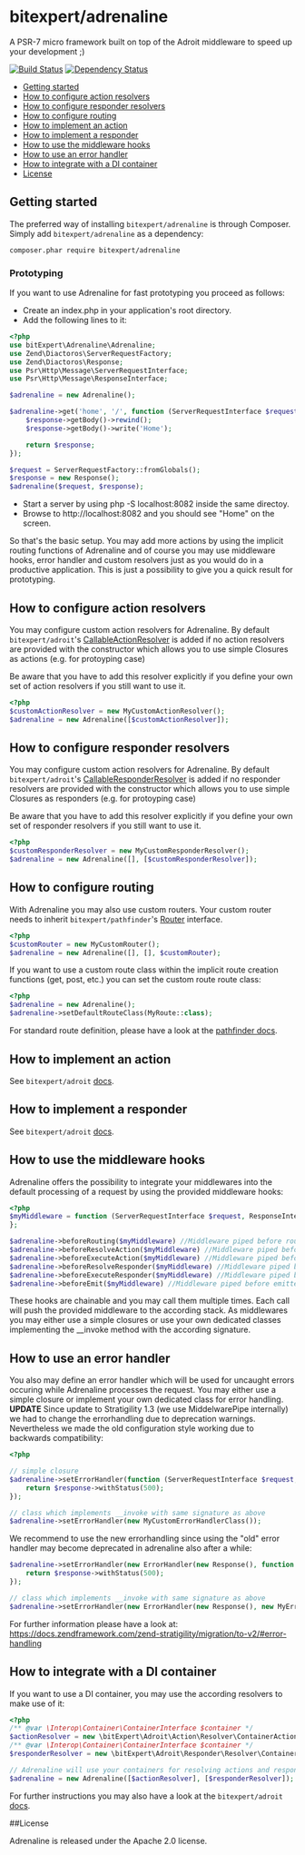 # bitexpert/adrenaline

A PSR-7 micro framework built on top of the Adroit middleware to speed up your development ;)

[![Build Status](https://travis-ci.org/bitExpert/adrenaline.svg?branch=master)](https://travis-ci.org/bitExpert/adrenaline)
[![Dependency Status](https://www.versioneye.com/user/projects/57d9b3a71b70a70039625600/badge.svg?style=flat-square)](https://www.versioneye.com/user/projects/57d9b3a71b70a70039625600)

- [Getting started](#gettingstarted)
- [How to configure action resolvers](#howtoactionresolvers)
- [How to configure responder resolvers](#howtoresponderresolvers)
- [How to configure routing](#howtorouting)
- [How to implement an action](#howtoimplementanaction)
- [How to implement a responder](#howtoimplementaresponder)
- [How to use the middleware hooks](#howtomiddlewarehooks)
- [How to use an error handler](#howtoerrorhandler)
- [How to integrate with a DI container](#howtodi)
- [License](#license)

## <a name="gettingstarted"></a>Getting started
The preferred way of installing `bitexpert/adrenaline` is through Composer. Simply add `bitexpert/adrenaline` as a dependency:
```
composer.phar require bitexpert/adrenaline
```
### Prototyping
If you want to use Adrenaline for fast prototyping you proceed as follows:

* Create an index.php in your application's root directory.
* Add the following lines to it:

```php
<?php
use bitExpert\Adrenaline\Adrenaline;
use Zend\Diactoros\ServerRequestFactory;
use Zend\Diactoros\Response;
use Psr\Http\Message\ServerRequestInterface;
use Psr\Http\Message\ResponseInterface;

$adrenaline = new Adrenaline();

$adrenaline->get('home', '/', function (ServerRequestInterface $request, ResponseInterface $response) {
    $response->getBody()->rewind();
    $response->getBody()->write('Home');

    return $response;
});

$request = ServerRequestFactory::fromGlobals();
$response = new Response();
$adrenaline($request, $response);
```

* Start a server by using php -S localhost:8082 inside the same directoy.
* Browse to http://localhost:8082 and you should see "Home" on the screen.

So that's the basic setup. You may add more actions by using the implicit routing functions of
Adrenaline and of course you may use middleware hooks, error handler and custom resolvers just
as you would do in a productive application. This is just a possibility to give you a quick result for prototyping.

## <a name="howtoactionresolvers"></a>How to configure action resolvers
You may configure custom action resolvers for Adrenaline. By default `bitexpert/adroit`'s [CallableActionResolver](https://github.com/bitExpert/adroit/blob/master/src/bitExpert/Adroit/Action/Resolver/CallableActionResolver.php)
is added if no action resolvers are provided with the constructor which allows you to use simple Closures as actions (e.g. for protoyping case)

Be aware that you have to add this resolver explicitly if you define your own set of action resolvers if you still want to use it.

```php
<?php
$customActionResolver = new MyCustomActionResolver();
$adrenaline = new Adrenaline([$customActionResolver]);
```

## <a name="howtoresponderresolvers"></a>How to configure responder resolvers
You may configure custom action resolvers for Adrenaline. By default `bitexpert/adroit`'s [CallableResponderResolver](https://github.com/bitExpert/adroit/blob/master/src/bitExpert/Adroit/Responder/Resolver/CallableResponderResolver.php)
is added if no responder resolvers are provided with the constructor which allows you to use simple Closures as responders (e.g. for protoyping case)

Be aware that you have to add this resolver explicitly if you define your own set of responder resolvers if you still want to use it.

```php
<?php
$customResponderResolver = new MyCustomResponderResolver();
$adrenaline = new Adrenaline([], [$customResponderResolver]);
```

## <a name="howtorouting"></a>How to configure routing
With Adrenaline you may also use custom routers. Your custom router needs to inherit `bitexpert/pathfinder`'s
[Router](https://github.com/bitExpert/pathfinder/blob/master/src/bitExpert/Pathfinder/Router.php) interface.

```php
<?php
$customRouter = new MyCustomRouter();
$adrenaline = new Adrenaline([], [], $customRouter);
```

If you want to use a custom route class within the implicit route creation functions (get, post, etc.)
you can set the custom route route class:

```php
<?php
$adrenaline = new Adrenaline();
$adrenaline->setDefaultRouteClass(MyRoute::class);
```

For standard route definition, please have a look at the [pathfinder docs](https://github.com/bitExpert/pathfinder).

## <a name="howtoimplementanaction"></a>How to implement an action
See `bitexpert/adroit` [docs](https://github.com/bitExpert/adroit).

## <a name="howtoimplementaresponder"></a>How to implement a responder
See `bitexpert/adroit` [docs](https://github.com/bitExpert/adroit).

## <a name="howtomiddlewarehooks"></a>How to use the middleware hooks
Adrenaline offers the possibility to integrate your middlewares into the default processing of a request
by using the provided middleware hooks:

```php
<?php
$myMiddleware = function (ServerRequestInterface $request, ResponseInterface $response, callable $next = null) {
};

$adrenaline->beforeRouting($myMiddleware) //Middleware piped before routing middleware
$adrenaline->beforeResolveAction($myMiddleware) //Middleware piped before action resolver middleware
$adrenaline->beforeExecuteAction($myMiddleware) //Middleware piped before action executor middleware
$adrenaline->beforeResolveResponder($myMiddleware) //Middleware piped before responder resolver middleware
$adrenaline->beforeExecuteResponder($myMiddleware) //Middleware piped before responder executor middleware
$adrenaline->beforeEmit($myMiddleware) //Middleware piped before emitter
```

These hooks are chainable and you may call them multiple times. Each call will push the provided
middleware to the according stack. As middlewares you may either use a simple closures or use your own dedicated
classes implementing the __invoke method with the according signature.

## <a name="howtoerrorhandler"></a>How to use an error handler
You also may define an error handler which will be used for uncaught errors occuring while Adrenaline
processes the request. You may either use a simple closure or implement your own dedicated class for error handling.
**UPDATE**
Since update to Stratigility 1.3 (we use MiddelwarePipe internally) we had to change the errorhandling due to deprecation warnings. Nevertheless we made the old configuration style working due to backwards compatibility:
```php
<?php

// simple closure
$adrenaline->setErrorHandler(function (ServerRequestInterface $request, ResponseInterface $response, $err) {
    return $response->withStatus(500);
});

// class which implements __invoke with same signature as above
$adrenaline->setErrorHandler(new MyCustomErrorHandlerClass());
```
We recommend to use the new errorhandling since using the "old" error handler may become deprecated in adrenaline also after a while:
```php
$adrenaline->setErrorHandler(new ErrorHandler(new Response(), function ($err, ServerRequestInterface $request, ResponseInterface $response) {
    return $response->withStatus(500);
});

// class which implements __invoke with same signature as above
$adrenaline->setErrorHandler(new ErrorHandler(new Response(), new MyErrorResponseGenerator());
```
For further information please have a look at: https://docs.zendframework.com/zend-stratigility/migration/to-v2/#error-handling

## <a name="howtodi"></a>How to integrate with a DI container
If you want to use a DI container, you may use the according resolvers to make use of it:

```php
<?php
/** @var \Interop\Container\ContainerInterface $container */
$actionResolver = new \bitExpert\Adroit\Action\Resolver\ContainerActionResolver($container);
/** @var \Interop\Container\ContainerInterface $container */
$responderResolver = new \bitExpert\Adroit\Responder\Resolver\ContainerAwareResponderResolver($container);

// Adrenaline will use your containers for resolving actions and responders
$adrenaline = new Adrenaline([$actionResolver], [$responderResolver]);
```

For further instructions you may also have a look at the `bitexpert/adroit` [docs](https://github.com/bitExpert/adroit).


##<a name="licence"></a>License

Adrenaline is released under the Apache 2.0 license.
